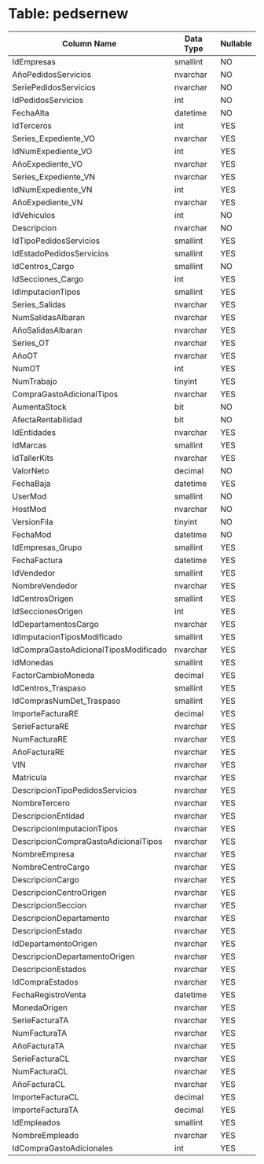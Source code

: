 # Table: pedsernew

| Column Name | Data Type | Nullable |
|-------------|-----------|----------|
| IdEmpresas | smallint | NO |
| AñoPedidosServicios | nvarchar | NO |
| SeriePedidosServicios | nvarchar | NO |
| IdPedidosServicios | int | NO |
| FechaAlta | datetime | NO |
| IdTerceros | int | YES |
| Series_Expediente_VO | nvarchar | YES |
| IdNumExpediente_VO | int | YES |
| AñoExpediente_VO | nvarchar | YES |
| Series_Expediente_VN | nvarchar | YES |
| IdNumExpediente_VN | int | YES |
| AñoExpediente_VN | nvarchar | YES |
| IdVehiculos | int | NO |
| Descripcion | nvarchar | NO |
| IdTipoPedidosServicios | smallint | YES |
| IdEstadoPedidosServicios | smallint | YES |
| IdCentros_Cargo | smallint | NO |
| IdSecciones_Cargo | int | YES |
| IdImputacionTipos | smallint | YES |
| Series_Salidas | nvarchar | YES |
| NumSalidasAlbaran | nvarchar | YES |
| AñoSalidasAlbaran | nvarchar | YES |
| Series_OT | nvarchar | YES |
| AñoOT | nvarchar | YES |
| NumOT | int | YES |
| NumTrabajo | tinyint | YES |
| CompraGastoAdicionalTipos | nvarchar | YES |
| AumentaStock | bit | NO |
| AfectaRentabilidad | bit | NO |
| IdEntidades | nvarchar | YES |
| IdMarcas | smallint | YES |
| IdTallerKits | nvarchar | YES |
| ValorNeto | decimal | NO |
| FechaBaja | datetime | YES |
| UserMod | smallint | NO |
| HostMod | nvarchar | NO |
| VersionFila | tinyint | NO |
| FechaMod | datetime | NO |
| IdEmpresas_Grupo | smallint | YES |
| FechaFactura | datetime | YES |
| IdVendedor | smallint | YES |
| NombreVendedor | nvarchar | YES |
| IdCentrosOrigen | smallint | YES |
| IdSeccionesOrigen | int | YES |
| IdDepartamentosCargo | nvarchar | YES |
| IdImputacionTiposModificado | smallint | YES |
| IdCompraGastoAdicionalTiposModificado | nvarchar | YES |
| IdMonedas | smallint | YES |
| FactorCambioMoneda | decimal | YES |
| IdCentros_Traspaso | smallint | YES |
| IdComprasNumDet_Traspaso | smallint | YES |
| ImporteFacturaRE | decimal | YES |
| SerieFacturaRE | nvarchar | YES |
| NumFacturaRE | nvarchar | YES |
| AñoFacturaRE | nvarchar | YES |
| VIN | nvarchar | YES |
| Matricula | nvarchar | YES |
| DescripcionTipoPedidosServicios | nvarchar | YES |
| NombreTercero | nvarchar | YES |
| DescripcionEntidad | nvarchar | YES |
| DescripcionImputacionTipos | nvarchar | YES |
| DescripcionCompraGastoAdicionalTipos | nvarchar | YES |
| NombreEmpresa | nvarchar | YES |
| NombreCentroCargo | nvarchar | YES |
| DescripcionCargo | nvarchar | YES |
| DescripcionCentroOrigen | nvarchar | YES |
| DescripcionSeccion | nvarchar | YES |
| DescripcionDepartamento | nvarchar | YES |
| DescripcionEstado | nvarchar | YES |
| IdDepartamentoOrigen | nvarchar | YES |
| DescripcionDepartamentoOrigen | nvarchar | YES |
| DescripcionEstados | nvarchar | YES |
| IdCompraEstados | nvarchar | YES |
| FechaRegistroVenta | datetime | YES |
| MonedaOrigen | nvarchar | YES |
| SerieFacturaTA | nvarchar | YES |
| NumFacturaTA | nvarchar | YES |
| AñoFacturaTA | nvarchar | YES |
| SerieFacturaCL | nvarchar | YES |
| NumFacturaCL | nvarchar | YES |
| AñoFacturaCL | nvarchar | YES |
| ImporteFacturaCL | decimal | YES |
| ImporteFacturaTA | decimal | YES |
| IdEmpleados | smallint | YES |
| NombreEmpleado | nvarchar | YES |
| IdCompraGastoAdicionales | int | YES |
